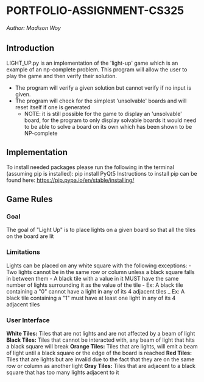 # PORTFOLIO-ASSIGNMENT-CS325
###### Author: Madison Woy
## Introduction
LIGHT_UP.py is an implementation of the 'light-up' game which is an example of an np-complete
problem. This program will allow the user to play the game and then verify their solution.

 - The program will verify a given solution but cannot verify if no input is given.
 - The program will check for the simplest 'unsolvable' boards and will reset itself if one is generated
     - NOTE: it is still possible for the game to display an 'unsolvable' board, for the program
            to only display solvable boards it would need to be able to solve a board on its own
            which has been shown to be NP-complete

## Implementation
To install needed packages please run the following in the terminal (assuming pip is installed):
        pip install PyQt5
Instructions to install pip can be found here:
        https://pip.pypa.io/en/stable/installing/
## Game Rules
### Goal
The goal of "Light Up" is to place lights on a given board so that all the tiles on the board are lit
### Limitations
Lights can be placed on any white square with the following exceptions:
    - Two lights cannot be in the same row or column unless a black square falls in between them
    - A black tile with a value in it MUST have the same number of lights surrounding it as the value of the tile
        - Ex: A black tile containing a "0" cannot have a light in any of its 4 adjacent tiles
        _ Ex: A black tile containing a "1" must have at least one light in any of its 4 adjacent tiles
### User Interface
**White Tiles:** Tiles that are not lights and are not affected by a beam of light
**Black Tiles:** Tiles that cannot be interacted with, any beam of light that hits a black square will break
**Orange Tiles:** Tiles that are lights, will emit a beam of light until a black square or the edge of the board is reached
**Red Tiles:** Tiles that are lights but are invalid due to the fact that they are on the same row or column as another light
**Gray Tiles:** Tiles that are adjacent to a black square that has too many lights adjacent to it